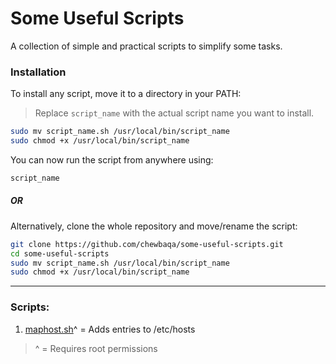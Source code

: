 # Some Useful Scripts

A collection of simple and practical scripts to simplify some tasks.

### Installation

To install any script, move it to a directory in your PATH:

>Replace `script_name` with the actual script name you want to install.

```bash
sudo mv script_name.sh /usr/local/bin/script_name
sudo chmod +x /usr/local/bin/script_name
```
You can now run the script from anywhere using:

```bash
script_name
```
##### OR

Alternatively, clone the whole repository and move/rename the script:

```bash
git clone https://github.com/chewbaqa/some-useful-scripts.git
cd some-useful-scripts
sudo mv script_name.sh /usr/local/bin/script_name
sudo chmod +x /usr/local/bin/script_name
```

---

### Scripts:

1. [maphost.sh](maphost.sh)^ = Adds entries to /etc/hosts


> ^ = Requires root permissions